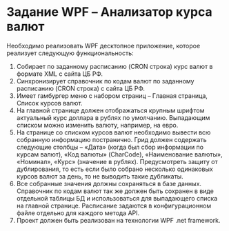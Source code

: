 # Задание WPF – Анализатор курса валют
Необходимо реализовать WPF десктопное приложение, которое реализует следующую функциональность:
1. Собирает по заданному расписанию (CRON строка) курс валют в формате XML с сайта ЦБ РФ.
2. Синхронизирует справочник по кодам валют по заданному расписанию (CRON строка) с сайта ЦБ РФ.
3. Имеет гамбургер меню с набором страниц – Главная страница, Список курсов валют.
4. На главной странице должен отображаться крупным шрифтом актуальный курс доллара в рублях по умолчанию. Выпадающим списком можно изменить валюту, например, на евро.
5. На странице со списком курсов валют необходимо вывести всю собранную информацию постранично. Грид должен содержать следующие столбцы – «Дата» (когда был сбор информации по курсам валют), «Код валюты» (CharCode), «Наименование валюты», «Номинал», «Курс» (значение в рублях). Предусмотреть защиту от дублирования, то есть если было собрано несколько одинаковых курсов валют за день, то не выводить такие дубликаты.
6. Все собранные значения должны сохраняться в базе данных. Справочник по кодам валют так же должен быть сохранен в виде отдельной таблицы БД и использоваться для выпадающего списка на главной странице.
Расписание задаются в конфигурационном файле отдельно для каждого метода API.
7. Проект должен быть реализован на технологии WPF .net framework.
